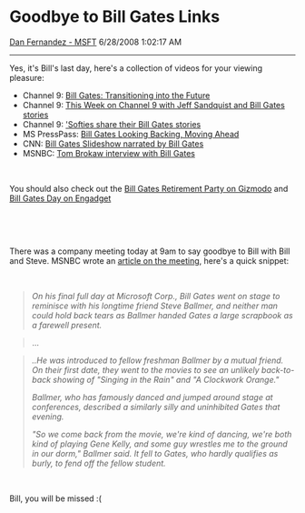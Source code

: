 <div id="page">

# Goodbye to Bill Gates Links

[Dan Fernandez -
MSFT](https://social.msdn.microsoft.com/profile/Dan%20Fernandez%20-%20MSFT)
6/28/2008 1:02:17 AM

-----

<div id="content">

Yes, it's Bill's last day, here's a collection of videos for your
viewing pleasure:

  - Channel 9: [Bill Gates: Transitioning into the
    Future](https://channel9.msdn.com/posts/Charles/Bill-Gates-Transitioning-into-the-Future/)
  - Channel 9: [This Week on Channel 9 with Jeff Sandquist and Bill
    Gates
    stories](https://channel9.msdn.com/shows/This+Week+On+Channel+9/This-Week-on-C9-Jeff-Sandquist-and-Bill-Gates-stories/)
  - Channel 9: ['Softies share their Bill Gates
    stories](https://channel9.msdn.com/posts/Dan/Favorite-Bill-Gates-Stories/)
  - MS PressPass: [Bill Gates Looking Backing, Moving
    Ahead](mms://msstudios.wmod.llnwd.net/a2294/o21/presspass/06-27-08Transition_Anthem_MBR.wmv)
  - CNN: [Bill Gates Slideshow narrated by Bill
    Gates](http://money.cnn.com/magazines/fortune/storysupplement/gates_microsoft/index.html)
  - MSNBC: [Tom Brokaw interview with Bill
    Gates](http://www.msnbc.msn.com/id/21134540/vp/25408564#25408564)

 

You should also check out the [Bill Gates Retirement Party on
Gizmodo](http://gizmodo.com/tag/bill%20gates%20retirement%20party) and
[Bill Gates Day on Engadget](http://www.engadget.com/tag/BillGatesDay/)

 

 

There was a company meeting today at 9am to say goodbye to Bill with
Bill and Steve. MSNBC wrote an [article on the
meeting](http://www.msnbc.msn.com/id/25417555/?GT1=43001), here's a
quick snippet:

 

> *On his final full day at Microsoft Corp., Bill Gates went on stage to
> reminisce with his longtime friend Steve Ballmer, and neither man
> could hold back tears as Ballmer handed Gates a large scrapbook as a
> farewell present.*

> ...

> *..He was introduced to fellow freshman Ballmer by a mutual friend. On
> their first date, they went to the movies to see an unlikely
> back-to-back showing of "Singing in the Rain" and "A Clockwork
> Orange."*
> 
> *Ballmer, who has famously danced and jumped around stage at
> conferences, described a similarly silly and uninhibited Gates that
> evening.*
> 
> *"So we come back from the movie, we're kind of dancing, we're both
> kind of playing Gene Kelly, and some guy wrestles me to the ground in
> our dorm," Ballmer said. It fell to Gates, who hardly qualifies as
> burly, to fend off the fellow student.*

 

Bill, you will be missed :(

</div>

</div>
